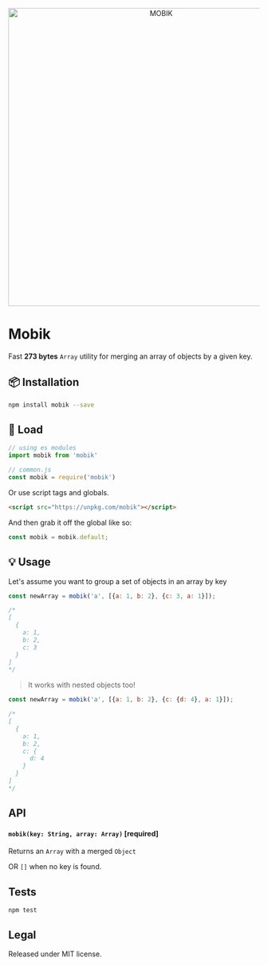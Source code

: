 <p align="center">
  <img src="https://i.ibb.co/xXcKJnn/mobik.jpg" width="597" alt="MOBIK">
</p>

# Mobik

Fast **273 bytes** `Array` utility for merging an array of objects by a given key.

## :package: Installation

```bash
npm install mobik --save
```

## :rocket: Load

```js
// using es modules
import mobik from 'mobik'

// common.js
const mobik = require('mobik')

```

Or use script tags and globals.

```html
<script src="https://unpkg.com/mobik"></script>
```

And then grab it off the global like so:

```js
const mobik = mobik.default;
```

## :bulb: Usage

Let's assume you want to group a set of objects in an array by key 

```javascript
const newArray = mobik('a', [{a: 1, b: 2}, {c: 3, a: 1}]);

/*
[
  {
    a: 1,
    b: 2,
    c: 3
  }
]
*/
```

> It works with nested objects too!

```javascript
const newArray = mobik('a', [{a: 1, b: 2}, {c: {d: 4}, a: 1}]);

/*
[
  {
    a: 1,
    b: 2,
    c: {
      d: 4
    }
  }
]
*/
```

## API

#### `mobik(key: String, array: Array)` [required]

Returns an `Array` with a merged `Object`

OR `[]` when no key is found.

## Tests

`npm test`

## Legal

Released under MIT license.